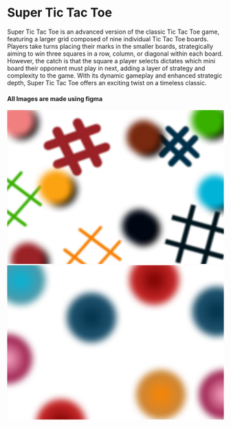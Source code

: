 <h1> Super Tic Tac Toe </h1>
<p> Super Tic Tac Toe is an advanced version of the classic Tic Tac Toe game, featuring a larger grid composed of nine individual Tic Tac Toe boards. Players take turns placing their marks in the smaller boards, strategically aiming to win three squares in a row, column, or diagonal within each board. However, the catch is that the square a player selects dictates which mini board their opponent must play in next, adding a layer of strategy and complexity to the game. With its dynamic gameplay and enhanced strategic depth, Super Tic Tac Toe offers an exciting twist on a timeless classic.</p>

<h4> All Images are made using figma </h4>

![background image](./image/bg-image.jpg)
![backgroung for game](./image/game-img.jpg)

